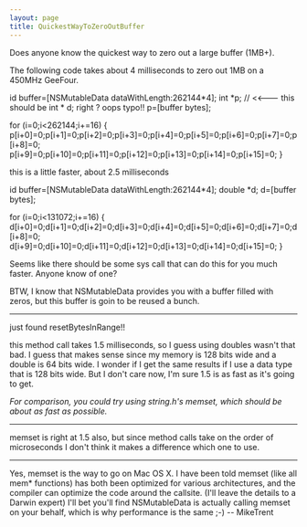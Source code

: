 ```yaml
---
layout: page
title: QuickestWayToZeroOutBuffer
---
```


Does anyone know the quickest way to zero out a large buffer (1MB+). 

The following code takes about 4 milliseconds to zero out 1MB on a 450MHz GeeFour.

    
id buffer=[NSMutableData dataWithLength:262144*4];
int *p;  // <<--- this should be int * d; right ?  oops typo!!
p=[buffer bytes];

for (i=0;i<262144;i+=16) {
    p[i+0]=0;p[i+1]=0;p[i+2]=0;p[i+3]=0;p[i+4]=0;p[i+5]=0;p[i+6]=0;p[i+7]=0;p[i+8]=0;
    p[i+9]=0;p[i+10]=0;p[i+11]=0;p[i+12]=0;p[i+13]=0;p[i+14]=0;p[i+15]=0;
}


this is a little faster, about 2.5 milliseconds

    
id buffer=[NSMutableData dataWithLength:262144*4];
double *d;
d=[buffer bytes];

for (i=0;i<131072;i+=16) {
    d[i+0]=0;d[i+1]=0;d[i+2]=0;d[i+3]=0;d[i+4]=0;d[i+5]=0;d[i+6]=0;d[i+7]=0;d[i+8]=0;
    d[i+9]=0;d[i+10]=0;d[i+11]=0;d[i+12]=0;d[i+13]=0;d[i+14]=0;d[i+15]=0;
}


Seems like there should be some sys call that can do this for you much faster. Anyone know of one?

BTW, I know that NSMutableData provides you with a buffer filled with zeros, but this buffer is goin to be reused a bunch.

----

just found resetBytesInRange!!

this method call takes 1.5 milliseconds, so I guess using doubles wasn't that bad. I guess that makes sense since my memory is 128 bits wide and a double is 64 bits wide. I wonder if I get the same results if I use a data type that is 128 bits wide. But I don't care now, I'm sure 1.5 is as fast as it's going to get. 

*For comparison, you could try using     string.h's     memset, which should be about as fast as possible.*

----

memset is right at 1.5 also, but since method calls take on the order of microseconds I don't think it makes a difference which one to use.

----

Yes, memset is the way to go on Mac OS X. I have been told memset (like all mem* functions) has both been optimized for various architectures, and the compiler can optimize the code around the callsite. (I'll leave the details to a Darwin expert) I'll bet you'll find NSMutableData is actually calling memset on your behalf, which is why performance is the same ;-) -- MikeTrent

